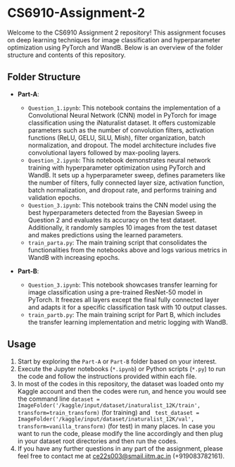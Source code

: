 # CS6910-Assignment-2

Welcome to the CS6910 Assignment 2 repository! This assignment focuses on deep learning techniques for image classification and hyperparameter optimization using PyTorch and WandB. Below is an overview of the folder structure and contents of this repository.

## Folder Structure

- **Part-A**:
  - `Question_1.ipynb`: This notebook contains the implementation of a Convolutional Neural Network (CNN) model in PyTorch for image classification using the iNaturalist dataset. It offers customizable parameters such as the number of convolution filters, activation functions (ReLU, GELU, SiLU, Mish), filter organization, batch normalization, and dropout. The model architecture includes five convolutional layers followed by max-pooling layers.
  - `Question_2.ipynb`: This notebook demonstrates neural network training with hyperparameter optimization using PyTorch and WandB. It sets up a hyperparameter sweep, defines parameters like the number of filters, fully connected layer size, activation function, batch normalization, and dropout rate, and performs training and validation epochs.
  - `Question_3.ipynb`: This notebook trains the CNN model using the best hyperparameters detected from the Bayesian Sweep in Question 2 and evaluates its accuracy on the test dataset. Additionally, it randomly samples 10 images from the test dataset and makes predictions using the learned parameters.
  - `train_parta.py`: The main training script that consolidates the functionalities from the notebooks above and logs various metrics in WandB with increasing epochs.

- **Part-B**:
  - `Question_3.ipynb`: This notebook showcases transfer learning for image classification using a pre-trained ResNet-50 model in PyTorch. It freezes all layers except the final fully connected layer and adapts it for a specific classification task with 10 output classes.
  - `train_partb.py`: The main training script for Part B, which includes the transfer learning implementation and metric logging with WandB.

## Usage

1. Start by exploring the `Part-A` or `Part-B` folder based on your interest.
2. Execute the Jupyter notebooks (`*.ipynb`) or Python scripts (`*.py`) to run the code and follow the instructions provided within each file.
3. In most of the codes in this repository, the dataset was loaded onto my Kaggle account and then the codes were run, and hence you would see the command line ```dataset = ImageFolder('/kaggle/input/dataset/inaturalist_12K/train', transform=train_transform)``` (for training) and ``` test_dataset = ImageFolder('/kaggle/input/dataset/inaturalist_12K/val', transform=vanilla_transform)``` (for test) in many places. In case you want to run the code, please modify the line accordingly and then plug in your dataset root directories and then run the codes.
4. If you have any further questions in any part of the assignment, please feel free to contact me at ce22s003@smail.iitm.ac.in (+919083782161).
